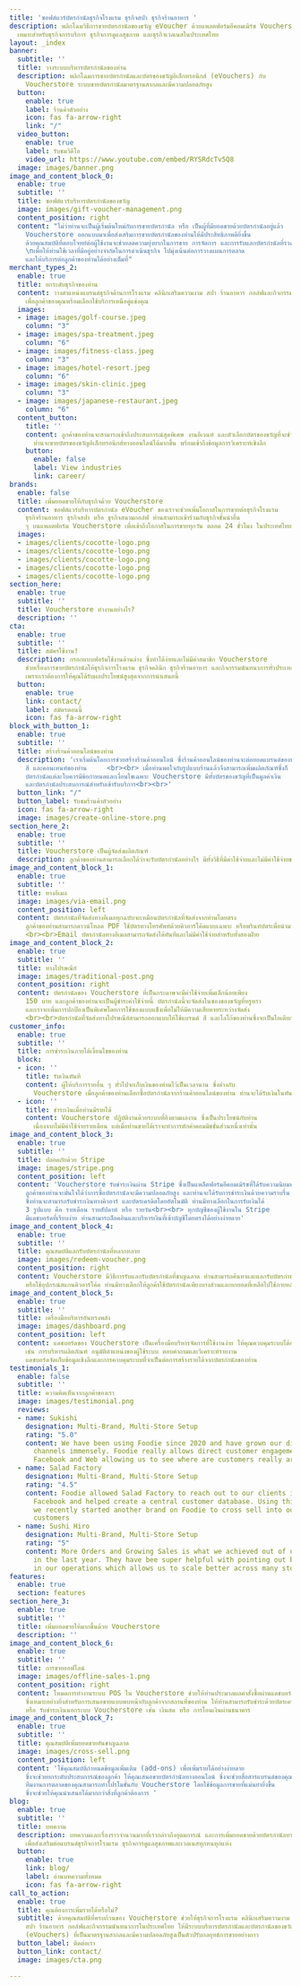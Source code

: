 ```yaml
---
title: 'ซอฟต์แวร์บัตรกำนัลธุรกิจโรงแรม ธุรกิจสปา ธุรกิจร้านอาหาร '
description: พลิกโฉมวิธีการขายบัตรกำนัลของขวัญ eVoucher ด้วยแพลตฟอร์มอีคอมเมิร์ซ Voucherstore
  เหมาะสำหรับธุรกิจการบริการ ธุรกิจการดูแลสุขภาพ และธุรกิจเวลเนสในประเทศไทย
layout: _index
banner:
  subtitle: ''
  title: วางระบบบริหารบัตรกำนัลของท่าน
  description: พลิกโฉมการขายบัตรกำนัลและบัตรของขวัญอิเล็กทรอนิกส์ (eVouchers) กับ
    Voucherstore ระบบขายบัตรกำนัลมาตรฐานสากลและมีความปลอดภัยสูง
  button:
    enable: true
    label: ร้านค้าตัวอย่าง
    icon: fas fa-arrow-right
    link: "/"
  video_button:
    enable: true
    label: รับชมวิดีโอ
    video_url: https://www.youtube.com/embed/RYSRdcTv5Q8
  image: images/banner.png
image_and_content_block_0:
  enable: true
  subtitle: ''
  title: ซอฟต์แวร์บริหารบัตรกำนัลของขวัญ
  image: images/gift-voucher-management.png
  content_position: right
  content: "ไม่ว่าท่านจะเป็นผู้เริ่มต้นใหม่กับการขายบัตรกำนัล หรือ เป็นผู้ที่มียอดขายด้วยบัตรกำนัลอยู่แล้ว
    Voucherstore ออกแบบมาเพื่อส่งเสริมการขายบัตรกำนัลของท่านให้มีประสิทธิภาพดียิ่งขึ้น
    ด้วยคุณสมบัติที่ตอบโจทย์ต่อผู้ใช้งานจะช่วยลดความยุ่งยากในการขาย การจัดการ และการรับแลกบัตรกำนัลที่รวดเร็ว
    \nเพื่อให้ท่านใช้เวลาที่มีอยู่อย่างจำกัดในการดำเนินธุรกิจ ไปมุ่งเน้นต่อการวางแผนการตลาด
    และให้บริการต่อลูกค้าของท่านได้อย่างเต็มที่"
merchant_types_2:
  enable: true
  title: ยกระดับธุรกิจของท่าน
  content: วางตำแหน่งแบรนด์ธุรกิจด้านการโรงแรม คลินิกเสริมความงาม สปา ร้านอาหาร กอล์ฟและกิจกรรมนันทนาการทางออนไลน์
    เพื่อลูกค้าของคุณพร้อมเลือกใช้บริการเหนือคู่แข่งคุณ
  images:
  - image: images/golf-course.jpeg
    column: "3"
  - image: images/spa-treatment.jpeg
    column: "6"
  - image: images/fitness-class.jpeg
    column: "3"
  - image: images/hotel-resort.jpeg
    column: "6"
  - image: images/skin-clinic.jpeg
    column: "3"
  - image: images/japanese-restaurant.jpeg
    column: "6"
  content_button:
    title: ''
    content: ลูกค้าของท่านจะสามารถเข้าถึงประสบการณ์สุดพิเศษ งานอีเวนท์ และตัวเลือกบัตรของขวัญที่จะช่วยให้แบรนด์ของท่านก้าวสู่แถวหน้าในอุตสาหกรรม
      ท่านจะขายบัตรของขวัญอิเล็กทรอนิกส์ทางออนไลน์ได้มากขึ้น พร้อมเข้าถึงข้อมูลการวิเคราะห์เชิงลึก
    button:
      enable: false
      label: View industries
      link: career/
brands:
  enable: false
  title: เพิ่มยอดขายให้กับธุรกิจด้วย Voucherstore
  content: ซอฟต์แวร์บริหารบัตรกำนัล eVoucher ของเราจะช่วยเพิ่มโอกาสในการขายต่อธุรกิจโรงแรม
    ธุรกิจร้านอาหาร ธุรกิจสปา หรือ ธุรกิจสนามกอล์ฟ ท่านสามารถเข้าร่วมกับธุรกิจชั้นนำอื่น
    ๆ บนแพลตฟอร์ม Voucherstore เพื่อเข้าถึงโอกาสในการขายทุกวัน ตลอด 24 ชั่วโมง ในประเทศไทยและขยายไปทั่วโลก
  images:
  - images/clients/cocotte-logo.png
  - images/clients/cocotte-logo.png
  - images/clients/cocotte-logo.png
  - images/clients/cocotte-logo.png
  - images/clients/cocotte-logo.png
section_here:
  enable: true
  subtitle: ''
  title: Voucherstore ทำงานอย่างไร?
  description: ''
cta:
  enable: true
  subtitle: ''
  title: สมัครใช้งาน!
  description: กรอกแบบฟอร์มใช้งานด้านล่าง ซึ่งทำได้ง่ายและไม่มีค่าสมาชิก Voucherstore
    ช่วยเรื่องการขายบัตรกำนัลให้ธุรกิจการโรงแรม ธุรกิจคลินิก ธุรกิจร้านอาหาร และกิจกรรมนันทนาการทั่วประเทศไทย
    เพราะเราต้องการให้คุณได้รับผลประโยชน์สูงสุดจากการนำเสนอนี้
  button:
    enable: true
    link: contact/
    label: สมัครตอนนี้
    icon: fas fa-arrow-right
block_with_button_1:
  enable: true
  subtitle: ''
  title: สร้างร้านค้าออนไลน์ของท่าน
  description: 'เราเริ่มต้นโดยการช่วยสร้างร้านค้าออนไลน์ ซึ่งร้านค้าออนไลน์ของท่านจะต่อยอดแบรนด์ของท่านที่มาพร้อมโลโก้
    สี และคอนเทนท์ของท่าน     <br><br> เมื่อท่านพอใจกับรูปแบบร้านแล้วจึงสามารถเพิ่มผลิตภัณฑ์ซึ่งก็ คือ “บัตรกำนัลของท่าน”
    บัตรกำนัลแต่ละใบควรมีข้อกำหนดและเงื่อนไขเฉพาะ Voucherstore มีทั้งบัตรของขวัญที่เป็นมูลค่าเงิน
    และบัตรกำนัลประสบการณ์สำหรับเข้ารับบริการ<br><br>'
  button_link: "/"
  button_label: รับชมร้านค้าตัวอย่าง
  icon: fas fa-arrow-right
  image: images/create-online-store.png
section_here_2:
  enable: true
  subtitle: ''
  title: Voucherstore เป็นผู้จัดส่งผลิตภัณฑ์
  description: ลูกค้าของท่านสามารถเลือกได้ว่าจะรับบัตรกำนัลอย่างไร มีทั้งวิธีที่มีค่าใช้จ่ายและไม่มีค่าใช้จ่ายของการจัดส่ง
image_and_content_block_1:
  enable: true
  subtitle: ''
  title: ทางอีเมล
  image: images/via-email.png
  content_position: left
  content: บัตรกำนัลที่จัดส่งทางอีเมลทุกฉบับจะเหมือนบัตรกำนัลที่จัดส่งจากท่านโดยตรง
    ลูกค้าของท่านสามารถดาวน์โหลด PDF ใช้บัตรทางโทรศัพท์ด้วยคิวอาร์โค้ดแบบเฉพาะ หรือพรินท์บัตรเพื่อนำมาแสดงในจุดที่รับบริการของท่าน
    <br><br>Email บัตรกำนัลทางอีเมลสามารถจัดส่งได้ทันทีและไม่มีค่าใช้จ่ายสำหรับทั้งสองฝ่าย
image_and_content_block_2:
  enable: true
  subtitle: ''
  title: ทางไปรษณีย์
  image: images/traditional-post.png
  content_position: right
  content: บัตรกำนัลของ Voucherstore ที่เป็นกระดาษจะมีค่าใช้จ่ายเพิ่มเล็กน้อยเพียง
    150 บาท และลูกค้าของท่านจะเป็นผู้ชำระค่าใช้จ่ายนี้ บัตรกำนัลนี้จะจัดส่งในซองของขวัญที่หรูหรา
    และเราจะเพิ่มการปกป้องเป็นพิเศษโดยการใช้ซองแบบแข็งเพื่อไม่ให้มีความเสียหายระหว่างจัดส่ง
    <br><br>บัตรกำนัลที่จัดส่งทางไปรษณีย์สามารถออกแบบให้ใช้แบรนด์ สี และโลโก้ของท่านซึ่งจะเป็นไอเดียการออกแบบของกำนัลที่ดีเยี่ยม
customer_info:
  enable: true
  subtitle: ''
  title: การชำระเงินภายใต้เงื่อนไขของท่าน
  block:
  - icon: ''
    title: รับเงินทันที
    content: ผู้ให้บริการรายอื่น ๆ ทั่วไปจะเก็บเงินของท่านไว้เป็นเวลานาน ซึ่งต่างกับ
      Voucherstore เมื่อลูกค้าของท่านเลือกซื้อบัตรกำนัลจากร้านค้าออนไลน์ของท่าน ท่านจะได้รับเงินในทันทีเมื่อการสั่งซื้อเสร็จสิ้น
  - icon: ''
    title: ชำระเงินเมื่อท่านมีรายได้
    content: Voucherstore ปฏิบัติงานด้วยระบบที่อิงตามผลงาน ซึ่งเป็นประโยชน์กับท่าน
      เนื่องจากไม่มีค่าใช้จ่ายรายเดือน แต่เมื่อท่านขายได้เราจะทำการหักค่าคอมมิชชั่นส่วนหนึ่งเท่านั้น
image_and_content_block_3:
  enable: true
  subtitle: ''
  title: ปลอดภัยด้วย Stripe
  image: images/stripe.png
  content_position: left
  content: 'Voucherstore รับชำระเงินผ่าน Stripe ซึ่งเป็นแพล็ตฟอร์มอีคอมเมิร์ซที่ได้รับความนิยมทั่วโลก
    ลูกค้าของท่านจะมั่นใจได้ว่าการซื้อบัตรกำนัลจะมีความปลอดภัยสูง และท่านจะได้รับการชำระเงินด้วยความราบรื่น     <br><br> บัญชี Stripe บริษัทของท่านจะเชื่อมโยงกับบัญชีธนาคารที่ท่านเลือกโดยตรง
    ซึ่งท่านจะสามารถรับชำระเงินทางคิวอาร์ และบัตรเครดิตโดยอัตโนมัติ ท่านมีทางเลือกในการรับเงินได้
    3 รูปแบบ คือ รายเดือน รายสัปดาห์ หรือ รายวัน<br><br> ทุกบัญชีของผู้ใช้งานใน Stripe
    มีแดชบอร์ดที่เรียบง่าย ท่านสามารถล็อคอินและบริหารเงินที่เข้าบัญชีโดยตรงได้อย่างง่ายดาย'
image_and_content_block_4:
  enable: true
  subtitle: ''
  title: คุณสมบัติแลกรับบัตรกำนัลที่หลากหลาย
  image: images/redeem-voucher.png
  content_position: right
  content: Voucherstore มีวิธีการรับแลกรับบัตรกำนัลที่ชาญฉลาด ท่านสามารถค้นหาและแลกรับบัตรกำนัลได้ทันทีทางแดชบอร์ด
    หรือใช้อุปกรณ์สแกนคิวอาร์โค้ด ท่านมีทางเลือกให้ลูกค้าใช้บัตรกำนัลเพียงบางส่วนและยกยอดที่เหลือไปใช้ภายหลังได้
image_and_content_block_5:
  enable: true
  subtitle: ''
  title: เครื่องมือบริหารอันทรงพลัง
  image: images/dashboard.png
  content_position: left
  content: แดชบอร์ดของ Voucherstore เป็นเครื่องมือบริหารจัดการที่ใช้งานง่าย ให้คุณควบคุมระบบได้อย่างสมบูรณ์
    เช่น การบริหารผลิตภัณฑ์ อนุมัติตำแหน่งของผู้ใช้ระบบ ตอบคำถามและวิเคราะห์รายงาน
    แดชบอร์ดจัดเก็บข้อมูลเชิงลึกและการควบคุมระบบที่จำเป็นต่อการสร้างรายได้จากบัตรกำนัลของท่าน
testimonials_1:
  enable: false
  subtitle: ''
  title: ความคิดเห็นจากลูกค้าของเรา
  image: images/testimonial.png
  reviews:
  - name: Sukishi
    designation: Multi-Brand, Multi-Store Setup
    rating: "5.0"
    content: We have been using Foodie since 2020 and have grown our direct delivery
      channels immensely. Foodie really allows direct customer engagement across LINE,
      Facebook and Web allowing us to see where are customers really are.
  - name: Salad Factory
    designation: Multi-Brand, Multi-Store Setup
    rating: "4.5"
    content: Foodie allowed Salad Factory to reach out to our clients in LINE and
      Facebook and helped create a central customer database. Using this advantage,
      we recently started another brand on Foodie to cross sell into our existing
      customers
  - name: Sushi Hiro
    designation: Multi-Brand, Multi-Store Setup
    rating: "5"
    content: More Orders and Growing Sales is what we achieved out of using Foodie
      in the last year. They have bee super helpful with pointing out bottlenecks
      in our operations which allows us to scale better across many stores.
features:
  enable: true
  section: features
section_here_3:
  enable: true
  subtitle: ''
  title: เพิ่มยอดขายให้มากขึ้นด้วย Voucherstore
  description: ''
image_and_content_block_6:
  enable: true
  subtitle: ''
  title: การขายออฟไลน์
  image: images/offline-sales-1.png
  content_position: right
  content: โหมดการทำงานระบบ POS ใน Voucherstore ช่วยให้ท่านประมวลผลคำสั่งซื้อผ่านแดชบอร์ดได้อย่างรวดเร็ว
    ซึ่งเหมาะอย่างยิ่งสำหรับการเสนอขายแบบพบหน้ากับลูกค้าจากสถานที่ของท่าน ให้ท่านสามารถรับชำระด้วยบัตรเครดิต
    หรือ รับชำระเงินนอกระบบ Voucherstore เช่น เงินสด หรือ การโอนเงินผ่านธนาคาร
image_and_content_block_7:
  enable: true
  subtitle: ''
  title: คุณสมบัติเพิ่มยอดขายอันชาญฉลาด
  image: images/cross-sell.png
  content_position: left
  content: 'ใช้คุณสมบัติกำหนดข้อมูลเพิ่มเติม (add-ons) เพื่อเพิ่มรายได้อย่างง่ายดาย
    ซึ่งจะช่วยยกระดับประสบการณ์ของลูกค้า ให้คุณเสนอขายบัตรกำนัลทางออนไลน์ ซึ่งจะช่วยสื่อสารแบรนด์ของคุณไปทั่วประเทศ
    ทีมงานการตลาดของคุณสามารถทำโปรโมชั่นกับ Voucherstore โดยใช้ข้อมูลการขายที่แม่นยำยิ่งขึ้น
    ซึ่งจะช่วยให้คุณนำเสนอได้มากกว่าสิ่งที่ลูกค้าต้องการ '
blog:
  enable: true
  subtitle: ''
  title: บทความ
  description: บทความและเรื่องราวจำนวนมากที่เรากล่าวถึงอุดมการณ์ และการเพิ่มยอดขายด้วยบัตรกำนัลทางออนไลน์
    เพื่อส่งเสริมต่อแบรนด์ธุรกิจการโรงแรม ธุรกิจการดูแลสุขภาพและเวลเนสทุกหนทุกแห่ง
  button:
    enable: true
    link: blog/
    label: อ่านบทความทั้งหมด
    icon: fas fa-arrow-right
call_to_action:
  enable: true
  title: คุณต้องการเพิ่มรายได้หรือไม่?
  subtitle: ด้วยคุณสมบัติที่ครบถ้วนของ Voucherstore ช่วยให้ธุรกิจการโรงแรม คลินิกเสริมความงาม
    สปา ร้านอาหาร กอล์ฟและกิจกรรมนันทนาการในประเทศไทย ให้มีระบบบริหารบัตรกำนัลและบัตรกำนัลของขวัญอิเล็กทรอนิกส์
    (eVouchers) ที่เป็นมาตรฐานสากลและมีความปลอดภัยสูงเป็นตัวปรับกลยุทธ์การขายอย่างถาว
  button_label: ติดต่อเรา
  button_link: contact/
  image: images/cta.png

---
```


